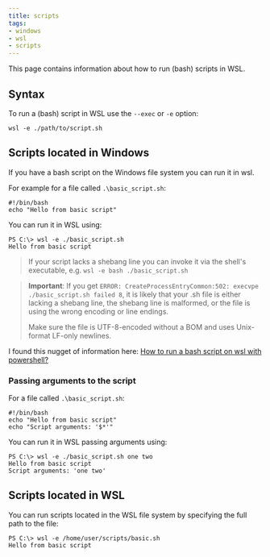 ```yaml
---
title: scripts
tags:
- windows
- wsl
- scripts
---
```


This page contains information about how to run (bash) scripts in WSL.
<!--more-->

## Syntax

To run a (bash) script in WSL use the `--exec` or `-e` option:

```shell
wsl -e ./path/to/script.sh
```

## Scripts located in Windows

If you have a bash script on the Windows file system you can run it in wsl.

For example for a file called `.\basic_script.sh`:
```text
#!/bin/bash
echo "Hello from basic script"
```

You can run it in WSL using:
```shell
PS C:\> wsl -e ./basic_script.sh
Hello from basic script
```

> If your script lacks a shebang line you can invoke it via the shell's executable, e.g. `wsl -e bash ./basic_script.sh`


> **Important**: If you get `ERROR: CreateProcessEntryCommon:502: execvpe ./basic_script.sh failed 8`, 
> it is likely that your .sh file is either lacking a shebang line, the shebang line is malformed, 
> or the file is using the wrong encoding or line endings.
>     
> Make sure the file is UTF-8-encoded without a BOM and uses Unix-format LF-only newlines.

I found this nugget of information here: [How to run a bash script on wsl with powershell?](https://stackoverflow.com/questions/72151630/how-to-run-a-bash-script-on-wsl-with-powershell)

### Passing arguments to the script

For a file called `.\basic_script.sh`:
```text
#!/bin/bash
echo "Hello from basic script"
echo "Script arguments: '$*'"
```

You can run it in WSL passing arguments using:
```shell
PS C:\> wsl -e ./basic_script.sh one two
Hello from basic script
Script arguments: 'one two'
```

## Scripts located in WSL

You can run scripts located in the WSL file system by specifying the full path to the file:

```shell
PS C:\> wsl -e /home/user/scripts/basic.sh
Hello from basic script
```